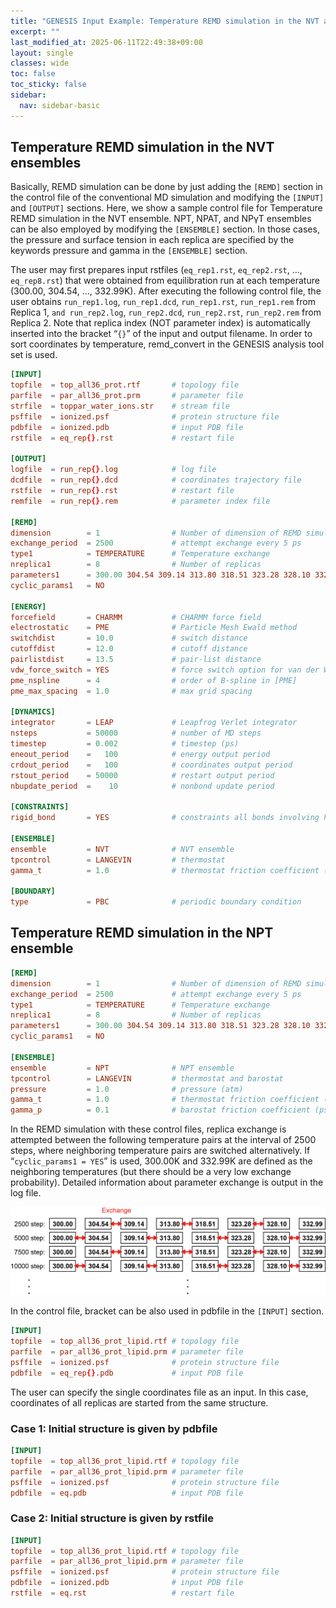 ```yaml
---
title: "GENESIS Input Example: Temperature REMD simulation in the NVT and NPT ensembles"
excerpt: ""
last_modified_at: 2025-06-11T22:49:38+09:00
layout: single
classes: wide
toc: false
toc_sticky: false
sidebar:
  nav: sidebar-basic
---
```



## Temperature REMD simulation in the NVT ensembles

Basically, REMD simulation can be done by just adding the `[REMD]` section in the
control file of the conventional MD simulation and modifying the `[INPUT]` and
`[OUTPUT]` sections. Here, we show a sample control file for Temperature REMD
simulation in the NVT ensemble. NPT, NPAT, and NPγT ensembles can be also
employed by modifying the `[ENSEMBLE]` section. In those cases, the pressure and
surface tension in each replica are specified by the keywords pressure and gamma
in the `[ENSEMBLE]` section.

The user may first prepares input rstfiles (`eq_rep1.rst`, `eq_rep2.rst`, …,
`eq_rep8.rst`) that were obtained from equilibration run at each temperature
(300.00, 304.54, …, 332.99K). After executing the following control file, the
user obtains `run_rep1.log`, `run_rep1.dcd`, `run_rep1.rst`, `run_rep1.rem` from
Replica 1, `and run_rep2.log`, `run_rep2.dcd`, `run_rep2.rst`, `run_rep2.rem`
from Replica 2.  Note that replica index (NOT parameter index) is automatically
inserted into the bracket “`{}`” of the input and output filename. In order to
sort coordinates by temperature, remd_convert in the GENESIS analysis tool set
is used.


```toml
[INPUT]
topfile  = top_all36_prot.rtf       # topology file
parfile  = par_all36_prot.prm       # parameter file
strfile  = toppar_water_ions.str    # stream file
psffile  = ionized.psf              # protein structure file
pdbfile  = ionized.pdb              # input PDB file
rstfile  = eq_rep{}.rst             # restart file
 
[OUTPUT]
logfile  = run_rep{}.log            # log file
dcdfile  = run_rep{}.dcd            # coordinates trajectory file
rstfile  = run_rep{}.rst            # restart file
remfile  = run_rep{}.rem            # parameter index file

[REMD]
dimension        = 1                # Number of dimension of REMD simulation
exchange_period  = 2500             # attempt exchange every 5 ps
type1            = TEMPERATURE      # Temperature exchange
nreplica1        = 8                # Number of replicas
parameters1      = 300.00 304.54 309.14 313.80 318.51 323.28 328.10 332.99
cyclic_params1   = NO 

[ENERGY]
forcefield       = CHARMM           # CHARMM force field
electrostatic    = PME              # Particle Mesh Ewald method
switchdist       = 10.0             # switch distance
cutoffdist       = 12.0             # cutoff distance
pairlistdist     = 13.5             # pair-list distance
vdw_force_switch = YES              # force switch option for van der Waals
pme_nspline      = 4                # order of B-spline in [PME]
pme_max_spacing  = 1.0              # max grid spacing 

[DYNAMICS]
integrator       = LEAP             # Leapfrog Verlet integrator
nsteps           = 50000            # number of MD steps
timestep         = 0.002            # timestep (ps)
eneout_period    =   100            # energy output period
crdout_period    =   100            # coordinates output period
rstout_period    = 50000            # restart output period
nbupdate_period  =    10            # nonbond update period

[CONSTRAINTS]
rigid_bond       = YES              # constraints all bonds involving hydrogen

[ENSEMBLE]
ensemble         = NVT              # NVT ensemble
tpcontrol        = LANGEVIN         # thermostat
gamma_t          = 1.0              # thermostat friction coefficient (ps-1)

[BOUNDARY]
type             = PBC              # periodic boundary condition
```


## Temperature REMD simulation in the NPT ensemble

```toml
[REMD]
dimension        = 1                # Number of dimension of REMD simulation
exchange_period  = 2500             # attempt exchange every 5 ps
type1            = TEMPERATURE      # Temperature exchange
nreplica1        = 8                # Number of replicas
parameters1      = 300.00 304.54 309.14 313.80 318.51 323.28 328.10 332.99
cyclic_params1   = NO 

[ENSEMBLE]
ensemble         = NPT              # NPT ensemble
tpcontrol        = LANGEVIN         # thermostat and barostat
pressure         = 1.0              # pressure (atm)
gamma_t          = 1.0              # thermostat friction coefficient (ps-1)
gamma_p          = 0.1              # barostat friction coefficient (ps-1)
```

In the REMD simulation with these control files, replica exchange is attempted
between the following temperature pairs at the interval of 2500 steps, where
neighboring temperature pairs are switched alternatively. If “`cyclic_params1 =
YES`” is used, 300.00K and 332.99K are defined as the neighboring temperatures
(but there should be a very low exchange probability). Detailed information
about parameter exchange is output in the log file.

![](/assets/images/2025_06_remd_pair.png)

In the control file, bracket can be also used in pdbfile in the `[INPUT]` section.

```toml
[INPUT]
topfile  = top_all36_prot_lipid.rtf # topology file
parfile  = par_all36_prot_lipid.prm # parameter file
psffile  = ionized.psf              # protein structure file
pdbfile  = eq_rep{}.pdb             # input PDB file
```

The user can specify the single coordinates file as an input. In this case,
coordinates of all replicas are started from the same structure.

### Case 1: Initial structure is given by pdbfile

```toml
[INPUT]
topfile  = top_all36_prot_lipid.rtf # topology file
parfile  = par_all36_prot_lipid.prm # parameter file
psffile  = ionized.psf              # protein structure file
pdbfile  = eq.pdb                   # input PDB file
```

### Case 2: Initial structure is given by rstfile

```toml
[INPUT]
topfile  = top_all36_prot_lipid.rtf # topology file
parfile  = par_all36_prot_lipid.prm # parameter file
psffile  = ionized.psf              # protein structure file
pdbfile  = ionized.pdb              # input PDB file
rstfile  = eq.rst                   # restart file
```

